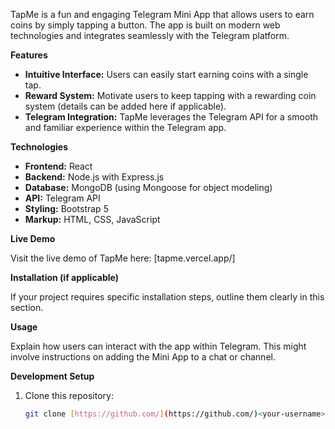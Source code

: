 TapMe is a fun and engaging Telegram Mini App that allows users to earn coins by simply tapping a button. The app is built on modern web technologies and integrates seamlessly with the Telegram platform.

**Features**

* **Intuitive Interface:** Users can easily start earning coins with a single tap.
* **Reward System:** Motivate users to keep tapping with a rewarding coin system (details can be added here if applicable).
* **Telegram Integration:** TapMe leverages the Telegram API for a smooth and familiar experience within the Telegram app.

**Technologies**

* **Frontend:** React
* **Backend:** Node.js with Express.js
* **Database:** MongoDB (using Mongoose for object modeling)
* **API:** Telegram API
* **Styling:** Bootstrap 5
* **Markup:** HTML, CSS, JavaScript

**Live Demo**

Visit the live demo of TapMe here: [tapme.vercel.app/]

**Installation (if applicable)**

If your project requires specific installation steps, outline them clearly in this section.

**Usage**

Explain how users can interact with the app within Telegram. This might involve instructions on adding the Mini App to a chat or channel.

**Development Setup**

1. Clone this repository:

   ```bash
   git clone [https://github.com/](https://github.com/)<your-username>/tapme.git

